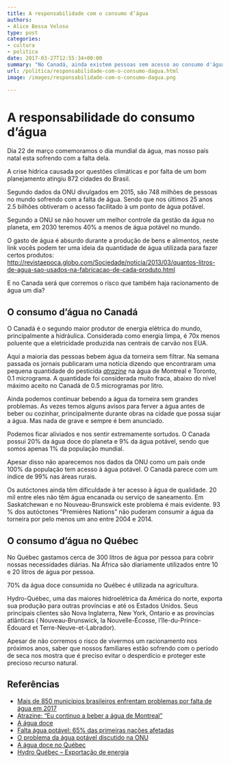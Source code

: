 ```yaml
---
title: A responsabilidade com o consumo d’água
authors:
- Alice Bessa Veloso
type: post
categories:
- cultura
- politica
date: 2017-03-27T12:55:34+00:00
summary: "No Canadá, ainda existem pessoas sem acesso ao consumo d'água potável. Por que isso ainda acontece e por que isso não é um problema isolado?"
url: /politica/responsabilidade-com-o-consumo-dagua.html
image: /images/responsabilidade-com-o-consumo-dagua.png

---
```

# A responsabilidade do consumo d&#8217;água

Dia 22 de março comemoramos o dia mundial da água, mas nosso país natal esta sofrendo com a falta dela.

A crise hídrica causada por questões climáticas e por falta de um bom planejamento atingiu 872 cidades do Brasil.

Segundo dados da ONU divulgados em 2015, são 748 milhões de pessoas no mundo sofrendo com a falta de água. Sendo que nos últimos 25 anos 2.5 bilhões obtiveram o acesso facilitado à um ponto de água potável.

Segundo a ONU se não houver um melhor controle da gestão da água no planeta, em 2030 teremos 40% a menos de água potável no mundo.

O gasto de água é absurdo durante a produção de bens e alimentos, neste link vocês podem ter uma ideia da quantidade de água utilizada para fazer certos produtos: http://revistaepoca.globo.com/Sociedade/noticia/2013/03/quantos-litros-de-agua-sao-usados-na-fabricacao-de-cada-produto.html

E no Canada será que corremos o risco que também haja racionamento de água um dia?

## O consumo d&#8217;água no Canadá

O Canadá é o segundo maior produtor de energia elétrica do mundo, principalmente a hidráulica. Considerada como energia limpa, é 70x menos poluente que a eletricidade produzida nas centrais de carvão nos EUA.

Aqui a maioria das pessoas bebem água da torneira sem filtrar. Na semana passada os jornais publicaram uma notícia dizendo que encontraram uma pequena quantidade do pesticida <a href="https://www.canada.ca/en/health-canada/services/publications/healthy-living/guidelines-canadian-drinking-water-quality-guideline-technical-document-atrazine.html" target="_blank"><em>atrazine</em></a> na água de Montreal e Toronto, 0.1 micrograma. A quantidade foi considerada muito fraca, abaixo do nível máximo aceito no Canadá de 0.5 microgramas por litro.

Ainda podemos continuar bebendo a água da torneira sem grandes problemas.
As vezes temos alguns avisos para ferver a água antes de beber ou cozinhar, principalmente durante obras na cidade que possa sujar a água. Mas nada de grave e sempre é bem anunciado.

Podemos ficar aliviados e nos sentir extremamente sortudos. O Canada possui 20% da água doce do planeta e 9% da água potável, sendo que somos apenas 1% da população mundial.

Apesar disso não aparecemos nos dados da ONU como um país onde 100% da população tem acesso à água potável. O Canadá parece com um índice de 99% nas áreas rurais.

Os autóctones ainda têm dificuldade à ter acesso à água de qualidade. 20 mil entre eles não têm água encanada ou serviço de saneamento. Em Saskatchewan e no Nouveau-Brunswick este problema é mais evidente. 93 % dos autóctones &#8221;Premières Nations&#8221; não puderam consumir a água da torneira por pelo menos um ano entre 2004 e 2014.

## O consumo d&#8217;água no Québec

No Québec gastamos cerca de 300 litros de água por pessoa para cobrir nossas necessidades diárias. Na África são diariamente utilizados entre 10 e 20 litros de água por pessoa.

70% da água doce consumida no Québec é utilizada na agricultura.

Hydro-Québec, uma das maiores hidroelétrica da América do norte, exporta sua produção para outras províncias e até os Estados Unidos. Seus principais clientes são Nova Inglaterra, New York, Ontario e as províncias atlânticas ( Nouveau-Brunswick, la Nouvelle-Écosse, l&#8217;île-du-Prince-Édouard et Terre-Neuve-et-Labrador).

Apesar de não corremos o risco de vivermos um racionamento nos próximos anos, saber que nossos familiares estão sofrendo com o período de seca nos mostra que é preciso evitar o desperdício e proteger este precioso recurso natural.

## Referências

  * <a href="http://agenciabrasil.ebc.com.br/geral/noticia/2017-03/mais-de-850-municipios-brasileiros-enfrentam-problemas-por-falta-de-agua-em" target="_blank">Mais de 850 municípios brasileiros enfrentam problemas por falta de água em 2017</a>
  * <a href="http://www.lemonde.fr/ressources-naturelles/article/2015/03/20/la-crise-de-l-eau-illustree-en-5-graphiques_4597592_1652731.html" target="_blank">Atrazine: &#8220;Eu continuo a beber a água de Montreal&#8221;</a>
  * <a href="http://www.wwf.ca/fr/conservation/eau_douce/" target="_blank">A água doce</a>
  * <a href="http://ici.radio-canada.ca/nouvelle/744192/avis-bouillir-eau-potable-premieres-nations-canada" target="_blank">Falta água potável: 65% das primeiras nações afetadas</a>
  * <a href="http://ici.radio-canada.ca/nouvelle/766627/eau-potable-autochtone-premiere-nation-grassy-narrows-mercure-onu-amnistie-canada" target="_blank">O problema da água potável discutido na ONU</a>
  * <a href="http://grandquebec.com/eaux-du-quebec/eau-douce/" target="_blank">A água doce no Québec</a>
  * <a href="http://bienvenue.hydroquebec.com/video/4/exportation" target="_blank">Hydro Québec &#8211; Exportação de energia</a>